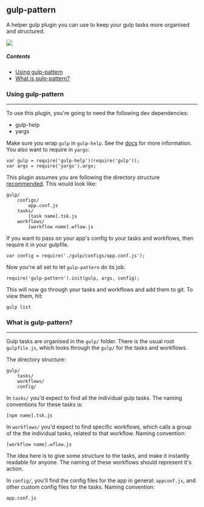 ## gulp-pattern

A helper gulp plugin you can use to keep your gulp tasks more organised and structured.

![](https://codeship.com/projects/110273f0-5d97-0133-33ac-3a8f5e5e1065/status?branch=master)

##### Contents

- [Using gulp-pattern](#using-gulp-pattern)
- [What is gulp-pattern?](#what-is-gulp-pattern)

### Using gulp-pattern
----
To use this plugin, you're going to need the following dev dependencies:

- gulp-help
- yargs

Make sure you wrap `gulp` in `gulp-help`. See the [docs](https://github.com/chmontgomery/gulp-help) for more information. You also want to require in `yargs`:

    var gulp = require('gulp-help')(require('gulp'));
    var args = require('yargs').argv;

This plugin assumes you are following the directory structure [recommended](#understanding-gulp-pattern). This would look like:

    gulp/
        configs/
            app.conf.js
        tasks/
            [task name].tsk.js
        workflows/
            [workflow name].wflow.js


If you want to pass on your app's config to your tasks and workflows, then require it in your gulpfile.

    var config = require('./gulp/configs/app.conf.js');

Now you're all set to let `gulp-pattern` do its job.

    require('gulp-pattern').init(gulp, args, config);

This will now go through your tasks and workflows and add them to git. To view them, hit:

    gulp list

### What is gulp-pattern?
----

Gulp tasks are organised in the `gulp/` folder. There is the usual root `gulpfile.js`, which looks through the `gulp/` for the tasks and workflows.

The directory structure:

    gulp/
        tasks/
        workflows/
        config/

In `tasks/` you'd expect to find all the individual gulp tasks. The naming conventions for these tasks is:

    [npm name].tsk.js

In `workflows/` you'd expect to find specific workflows, which calls a group of the the individual tasks, related to that workflow. Naming convention:

    [workflow name].wflow.js

The idea here is to give some structure to the tasks, and make it instantly readable for anyone. The naming of these workflows should represent it's action.

In `config/`, you'll find the config files for the app in general: `appconf.js`, and other custom config files for the tasks. Naming convention:

    app.conf.js
